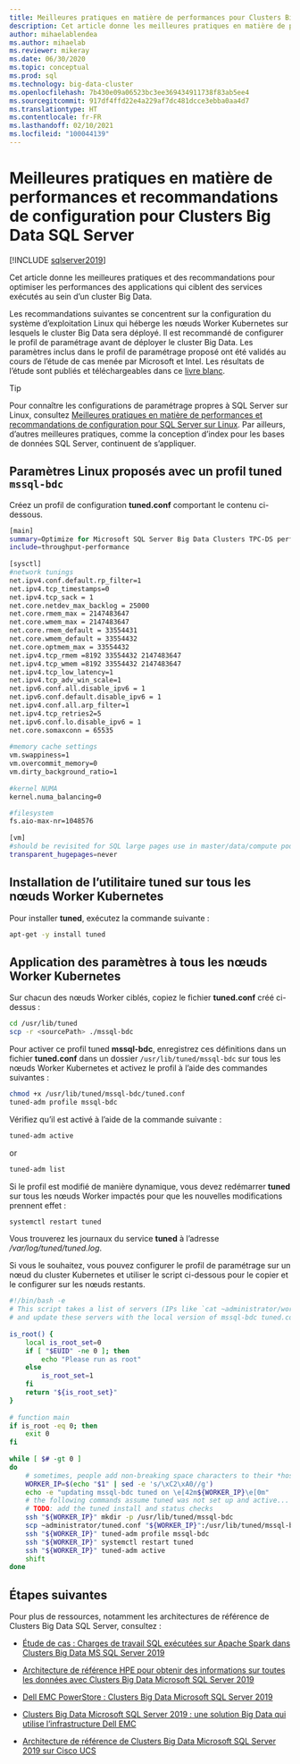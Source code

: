 ```yaml
---
title: Meilleures pratiques en matière de performances pour Clusters Big Data SQL Server
description: Cet article donne les meilleures pratiques en matière de performances et des recommandations concernant l’exécution de Clusters Big Data SQL Server sur Kubernetes.
author: mihaelablendea
ms.author: mihaelab
ms.reviewer: mikeray
ms.date: 06/30/2020
ms.topic: conceptual
ms.prod: sql
ms.technology: big-data-cluster
ms.openlocfilehash: 7b430e09a06523bc3ee369434911738f83ab5ee4
ms.sourcegitcommit: 917df4ffd22e4a229af7dc481dcce3ebba0aa4d7
ms.translationtype: HT
ms.contentlocale: fr-FR
ms.lasthandoff: 02/10/2021
ms.locfileid: "100044139"
---
```

# <a name="performance-best-practices-and-configuration-guidelines-for-sql-server-big-data-clusters"></a>Meilleures pratiques en matière de performances et recommandations de configuration pour Clusters Big Data SQL Server

[!INCLUDE [sqlserver2019](../includes/applies-to-version/sqlserver2019.md)]

Cet article donne les meilleures pratiques et des recommandations pour optimiser les performances des applications qui ciblent des services exécutés au sein d’un cluster Big Data.

Les recommandations suivantes se concentrent sur la configuration du système d’exploitation Linux qui héberge les nœuds Worker Kubernetes sur lesquels le cluster Big Data sera déployé. Il est recommandé de configurer le profil de paramétrage avant de déployer le cluster Big Data. Les paramètres inclus dans le profil de paramétrage proposé ont été validés au cours de l’étude de cas menée par Microsoft et Intel. Les résultats de l’étude sont publiés et téléchargeables dans ce [livre blanc](https://aka.ms/sql-bdc-spark-perf/).

> [!TIP]
> Pour connaître les configurations de paramétrage propres à SQL Server sur Linux, consultez [Meilleures pratiques en matière de performances et recommandations de configuration pour SQL Server sur Linux](../linux/sql-server-linux-performance-best-practices.md). Par ailleurs, d’autres meilleures pratiques, comme la conception d’index pour les bases de données SQL Server, continuent de s’appliquer.

## <a name="proposed-linux-settings-using-a-tuned-mssql-bdc-profile"></a>Paramètres Linux proposés avec un profil tuned `mssql-bdc`

Créez un profil de configuration **tuned.conf** comportant le contenu ci-dessous.

```bash
[main]
summary=Optimize for Microsoft SQL Server Big Data Clusters TPC-DS performance
include=throughput-performance
 
[sysctl]
#network tunings
net.ipv4.conf.default.rp_filter=1
net.ipv4.tcp_timestamps=0
net.ipv4.tcp_sack = 1
net.core.netdev_max_backlog = 25000
net.core.rmem_max = 2147483647
net.core.wmem_max = 2147483647
net.core.rmem_default = 33554431
net.core.wmem_default = 33554432
net.core.optmem_max = 33554432
net.ipv4.tcp_rmem =8192 33554432 2147483647
net.ipv4.tcp_wmem =8192 33554432 2147483647
net.ipv4.tcp_low_latency=1
net.ipv4.tcp_adv_win_scale=1
net.ipv6.conf.all.disable_ipv6 = 1
net.ipv6.conf.default.disable_ipv6 = 1
net.ipv4.conf.all.arp_filter=1
net.ipv4.tcp_retries2=5
net.ipv6.conf.lo.disable_ipv6 = 1
net.core.somaxconn = 65535
 
#memory cache settings
vm.swappiness=1
vm.overcommit_memory=0
vm.dirty_background_ratio=1
 
#kernel NUMA
kernel.numa_balancing=0

#filesystem
fs.aio-max-nr=1048576
 
[vm]
#should be revisited for SQL large pages use in master/data/compute pods
transparent_hugepages=never
```

## <a name="install-tuned-utility-on-all-the-kubernetes-worker-nodes"></a>Installation de l’utilitaire **tuned** sur tous les nœuds Worker Kubernetes

Pour installer **tuned**, exécutez la commande suivante :

```bash
apt-get -y install tuned
```

## <a name="apply-tuning-settings-to-all-kubernetes-worker-nodes"></a>Application des paramètres à tous les nœuds Worker Kubernetes

Sur chacun des nœuds Worker ciblés, copiez le fichier **tuned.conf** créé ci-dessus :

```bash
cd /usr/lib/tuned
scp -r <sourcePath> ./mssql-bdc
```

Pour activer ce profil tuned **mssql-bdc**, enregistrez ces définitions dans un fichier **tuned.conf** dans un dossier `/usr/lib/tuned/mssql-bdc` sur tous les nœuds Worker Kubernetes et activez le profil à l’aide des commandes suivantes :

```bash
chmod +x /usr/lib/tuned/mssql-bdc/tuned.conf
tuned-adm profile mssql-bdc
```

Vérifiez qu’il est activé à l’aide de la commande suivante :

```bash
tuned-adm active
```

or

```bash
tuned-adm list
```

Si le profil est modifié de manière dynamique, vous devez redémarrer **tuned** sur tous les nœuds Worker impactés pour que les nouvelles modifications prennent effet :

```bash
systemctl restart tuned
```
 
Vous trouverez les journaux du service **tuned** à l’adresse */var/log/tuned/tuned.log*.

Si vous le souhaitez, vous pouvez configurer le profil de paramétrage sur un nœud du cluster Kubernetes et utiliser le script ci-dessous pour le copier et le configurer sur les nœuds restants.

```bash
#!/bin/bash -e
# This script takes a list of servers (IPs like `cat ~administrator/workerhosts)) as input
# and update these servers with the local version of mssql-bdc tuned.conf.
 
is_root() {
    local is_root_set=0
    if [ "$EUID" -ne 0 ]; then
        echo "Please run as root"
    else
        is_root_set=1
    fi
    return "${is_root_set}"
}
 
# function main
if is_root -eq 0; then
    exit 0
fi
 
while [ $# -gt 0 ]
do
    # sometimes, people add non-breaking space characters to their *host* files.
    WORKER_IP=$(echo "$1" | sed -e 's/\xC2\xA0//g')
    echo -e "updating mssql-bdc tuned on \e[42m${WORKER_IP}\e[0m"
    # the following commands assume tuned was not set up and active...
    # TODO: add the tuned install and status checks
    ssh "${WORKER_IP}" mkdir -p /usr/lib/tuned/mssql-bdc
    scp ~administrator/tuned.conf "${WORKER_IP}":/usr/lib/tuned/mssql-bdc/tuned.conf
    ssh "${WORKER_IP}" tuned-adm profile mssql-bdc
    ssh "${WORKER_IP}" systemctl restart tuned
    ssh "${WORKER_IP}" tuned-adm active
    shift
done

```

## <a name="next-steps"></a>Étapes suivantes

Pour plus de ressources, notamment les architectures de référence de Clusters Big Data SQL Server, consultez :

* [Étude de cas : Charges de travail SQL exécutées sur Apache Spark dans Clusters Big Data MS SQL Server 2019](https://aka.ms/sql-bdc-spark-perf/)

* [Architecture de référence HPE pour obtenir des informations sur toutes les données avec Clusters Big Data Microsoft SQL Server 2019](https://h20195.www2.hpe.com/V2/GetDocument.aspx?docname=a50001963enw)

* [Dell EMC PowerStore : Clusters Big Data Microsoft SQL Server 2019](https://www.dellemc.com/resources/en-us/asset/white-papers/products/storage/h18231-dell-emc-powerstore-sql-server-big-data-clusters.pdf)

* [Clusters Big Data Microsoft SQL Server 2019 : une solution Big Data qui utilise l’infrastructure Dell EMC](https://infohub.delltechnologies.com/t/microsoft-sql-server-2019-big-data-clusters-a-big-data-solution-using-dell-emc-infrastructure/)

* [Architecture de référence de Clusters Big Data Microsoft SQL Server 2019 sur Cisco UCS](https://www.cisco.com/c/en/us/solutions/collateral/data-center-virtualization/unified-computing/sql-server-on-big-data-cluster-on-ucs.html)